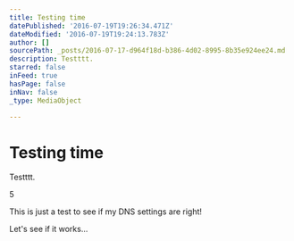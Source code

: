 ```yaml
---
title: Testing time
datePublished: '2016-07-19T19:26:34.471Z'
dateModified: '2016-07-19T19:24:13.783Z'
author: []
sourcePath: _posts/2016-07-17-d964f18d-b386-4d02-8995-8b35e924ee24.md
description: Testttt.
starred: false
inFeed: true
hasPage: false
inNav: false
_type: MediaObject

---
```

# Testing time

Testttt.

5

This is just a test to see if my DNS settings are right!

Let's see if it works...